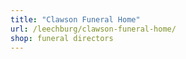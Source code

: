 ```yaml
---
title: "Clawson Funeral Home"
url: /leechburg/clawson-funeral-home/
shop: funeral directors
---
```


